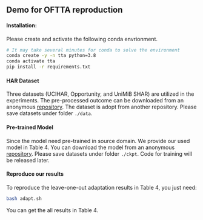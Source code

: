 ## Demo for OFTTA reproduction 

#### Installation:
Please create and activate the following conda envrionment.
```bash
# It may take several minutes for conda to solve the environment
conda create -y -n tta python=3.8
conda activate tta
pip install -r requirements.txt 
```

#### HAR Dataset
Three datasets (UCIHAR, Opportunity, and UniMiB SHAR) are utilized in the experiments. The pre-processed outcome can be downloaded from an anonymous [repository](https://drive.google.com/drive/folders/1Y8jLalh2IFCf0lcG8bivTpTylbkdeoNr?usp=sharing). The dataset is adopt from another repository. Please save datasets under folder `./data`. 

#### Pre-trained Model
Since the model need pre-trained in source domain. We provide our used model in Table 4. You can download the model from an anonymous [repository](https://drive.google.com/drive/folders/1_GR6W0va5kd25aU2n21myKfhTY17V3F3?usp=share_link). Please save datasets under folder `./ckpt`. Code for training will be released later. 

#### Reproduce our results
To reproduce the leave-one-out adaptation results in Table 4, you just need:
```bash
bash adapt.sh
```
You can get the all results in Table 4.